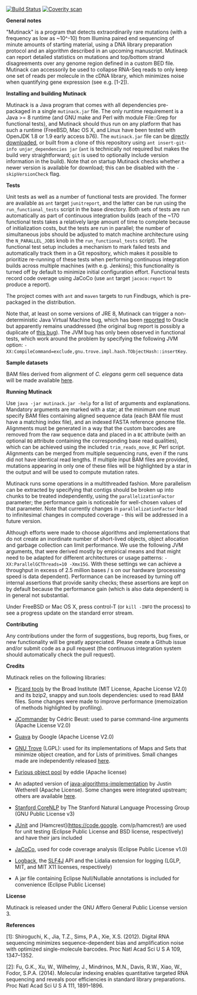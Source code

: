 [![Build Status](https://travis-ci.org/cinquin/mutinack.svg?branch=master)](https://travis-ci.org/cinquin/mutinack)
[![Coverity scan](https://scan.coverity.com/projects/4876/badge.svg)](https://scan.coverity.com/projects/4876)

**General notes**

"Mutinack" is a program that detects extraordinarily rare mutations 
(with a frequency as low as ~10^-10) from Illumina paired end
sequencing of minute amounts of starting material, using a DNA library
preparation protocol and an algorithm described in an upcoming
manuscript. Mutinack can report detailed statistics on mutations and
top/bottom strand disagreements over any genome region defined in a
custom BED file. Mutinack can accessorily be used to collapse RNA-Seq
reads to only keep one set of reads per molecule in the cDNA library,
which minimizes noise when quantifying gene expression (see e.g.
\[1-2\]).

**Installing and building Mutinack**

Mutinack is a Java program that comes with all dependencies pre-packaged
in a single `mutinack.jar` file. The only runtime requirement is a Java
\>= 8 runtime (and GNU make and Perl with module File::Grep for
functional tests), and Mutinack should thus run on any platform that has
such a runtime (FreeBSD, Mac OS X, and Linux have been tested with
OpenJDK 1.8 or 1.9 early access b76). The `mutinack.jar` file can be
[directly downloaded](http://cinquin.org.uk/static/mutinack.jar), or
built from a clone of this repository using `ant insert-git-info
unjar_dependencies jar` (`ant` is technically not required but makes the
build very straightforward; `git` is used to optionally include version
information in the build). Note that on startup Mutinack checks whether
a newer version is available for download; this can be disabled with the
`-skipVersionCheck` flag.

**Tests**

Unit tests as well as a number of functional tests are provided. The
former are available as `ant` target `junitreport`, and the latter can
be run using the `run_functional_tests` script in the base directory.
Both sets of tests are run automatically as part of continuous
integration builds (each of the ~170 functional tests takes a relatively
large amount of time to complete because of initialization costs, but the
tests are run in parallel; the number of simultaneous jobs should be
adjusted to match machine architecture using the `N_PARALLEL_JOBS` knob
in the `run_functional_tests` script). The functional test setup includes
a mechanism to mark failed tests and automatically track them in a Git
repository, which makes it possible to prioritize re-running of these
tests when performing continuous integration builds across multiple
machines (with e.g. Jenkins); this functionality is turned off by default
to minimize initial configuration effort. Functional tests record
code overage using JaCoCo (use `ant` target `jacoco:report` to produce a
report).

The project comes with `ant` and `maven` targets to run Findbugs, which
is pre-packaged in the distribution.

Note that, at least on some versions of JRE 8, Mutinack can trigger a
non-deterministic Java Virtual Machine bug, which has been
[reported](https://bugs.openjdk.java.net/browse/JDK-8132870) to
Oracle but apparently remains unaddressed (the original bug report is
possibly a duplicate of [this bug](https://bugs.openjdk.java.net/browse/JDK-6675699)).
The JVM bug has only been observed in functional tests, which work around
the problem by specifying the following JVM option:
`-XX:CompileCommand=exclude,gnu.trove.impl.hash.TObjectHash::insertKey`.

**Sample datasets**

BAM files derived from alignment of *C. elegans* germ cell sequence data
will be made available
[here](http://cinquin.org.uk/static/sequence_data/).

**Running Mutinack**

Use `java -jar mutinack.jar -help` for a list of arguments and
explanations. Mandatory arguments are marked with a star; at the minimum
one must specify BAM files containing aligned sequence data (each BAM
file must have a matching index file), and an indexed FASTA reference
genome file. Alignments must be generated in a way that the custom
barcodes are removed from the raw sequence data and placed in a `BC`
attribute (with an optional `BQ` attribute containing the corresponding
base read qualities), which can be achieved using the included
`trim_reads_move_BC` Perl script. Alignments can be merged from multiple
sequencing runs, even if the runs did not have identical read lengths.
If multiple input BAM files are provided, mutations appearing in only
one of these files will be highlighted by a star in the output and will
be used to compute mutation rates.

Mutinack runs some operations in a multithreaded fashion. More
parallelism can be extracted by specifying that contigs should be broken
up into chunks to be treated independently, using the
`parallelizationFactor` parameter; the performance gain is noticeable
for well-chosen values of that parameter. Note that currently changes
in `parallelizationFactor` lead to infinitesimal changes in computed
coverage - this will be addressed in a future version.

Although efforts were made to choose algorithms and implementations that
do not create an inordinate number of short-lived objects, object
allocation and garbage collection can limit performance. We use the
following JVM arguments, that were derived mostly by empirical means and
that might need to be adapted for different architectures or usage
patterns: `-XX:ParallelGCThreads=10 -Xmx15G`. With these settings we can
achieve a throughput in excess of 2.5 million bases / s on our hardware
(processing speed is data dependent). Performance can be increased by
turning off internal assertions that provide sanity checks; these 
assertions are kept on by default because the performance gain (which is
also data dependent) is in general not substantial.

Under FreeBSD or Mac OS X, press control-T (or `kill -INFO` the process)
to see a progress update on the standard error stream.

**Contributing**

Any contributions under the form of suggestions, bug reports, bug fixes,
or new functionality will be greatly appreciated. Please create a Github
issue and/or submit code as a pull request (the continuous integration
system should automatically check the pull request).

**Credits**

Mutinack relies on the following libraries:

- [Picard tools](http://sourceforge.net/projects/picard/) by the Broad
Institute (MIT License, Apache License V2.0) and its bzip2, snappy
and sun.tools dependencies: used to read BAM files. Some changes were
made to improve performance (memoization of methods highlighted by
profiling).

- [JCommander](http://jcommander.org) by Cédric Beust: used to parse
command-line arguments (Apache License V2.0)

- [Guava](https://github.com/google/guava) by Google (Apache License
V2.0)

- [GNU Trove](http://trove4j.sourceforge.net/html/overview.html) (LGPL):
used for its implementations of Maps and Sets that minimize object
creation, and for Lists of primitives. Small changes made are
independently released [here](https://github.com/cinquin/GNU_Trove).

- [Furious object pool](https://code.google.com/p/furious-objectpool/)
by eddie (Apache license)

- An adapted version of
[java-algorithms-implementation](https://github.com/phishman3579/java-algorithms-implementation)
by Justin Wetherell (Apache License). Some changes were integrated
upstream; others are available
[here](https://github.com/cinquin/mutinack/blob/master/src/com/jwetherell/algorithms/data_structures/IntervalTree.java).

- [Stanford CoreNLP](http://nlp.stanford.edu/software/corenlp.shtml) by
The Stanford Natural Language Processing Group (GNU Public License v3)

- [JUnit](http://http://junit.org) and [Hamcrest](https://code.google.
com/p/hamcrest/) are used for unit testing (Eclipse Public License
and BSD license, respectively) and have their jars included

- [JaCoCo](http://eclemma.org/jacoco/), used for code coverage
analysis (Eclipse Public License v1.0)

- [Logback](http://logback.qos.ch), the [SLF4J](http://www.slf4j.org)
API and the Lidalia extension for logging (LGLP, MIT, and MIT X11
licenses, respectively)

- A jar file containing Eclipse Null/Nullable annotations is included
for convenience (Eclipse Public License)

**License**

Mutinack is released under the GNU Affero General Public License version
3.

**References**

\[1\]: Shiroguchi, K., Jia, T.Z., Sims, P.A., Xie, X.S. (2012). Digital
RNA sequencing minimizes sequence-dependent bias and amplification noise
with optimized single-molecule barcodes. Proc Natl Acad Sci U S A 109,
1347–1352.

\[2\]: Fu, G.K., Xu, W., Wilhelmy, J., Mindrinos, M.N., Davis, R.W.,
Xiao, W., Fodor, S.P.A. (2014). Molecular indexing enables quantitative
targeted RNA sequencing and reveals poor efficiencies in standard
library preparations. Proc Natl Acad Sci U S A 111, 1891–1896.
